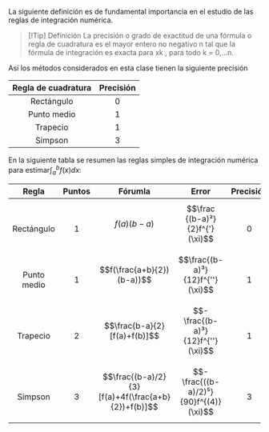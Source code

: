La siguiente definición es de fundamental importancia en el estudio de las reglas de integración numérica.

>[!Tip] Definición
>La precisión o grado de exactitud de una fórmula o regla de cuadratura es el mayor entero no negativo n tal que la fórmula de integración es exacta para xk , para todo 
>k = 0,...n.

Así los métodos considerados en esta clase tienen la siguiente precisión 

| Regla de cuadratura | Precisión |
| :-----------------: | :-------: |
|     Rectángulo      |     0     |
|     Punto medio     |     1     |
|      Trapecio       |     1     |
|       Simpson       |     3     |
En la siguiente tabla se resumen las reglas simples de integración numérica para estimar$\int_a^b f(x)dx:$

|      Regla      | Puntos |                      Fórumla                       |                 Error                  | Precisión |
| :-------------: | :----: | :------------------------------------------------: | :------------------------------------: | :-------: |
| <br>Rectángulo  | <br>1  |                   $$f(a)(b-a)$$                    |    $$\frac {(b-a)²}{2}f^{'}(\xi)$$     |   <br>0   |
| <br>Punto medio | <br>1  |             $$f(\frac{a+b}{2})(b-a))$$             |    $$\frac{(b-a)³}{12}f^{''}(\xi)$$    |   <br>1   |
|  <br>Trapecio   | <br>2  |            $$\frac{b-a}{2}[f(a)+f(b)]$$            |   $$-\frac{(b-a)³}{12}f^{''}(\xi)$$    |   <br>1   |
|   <br>Simpson   | <br>3  | $$\frac{(b-a)/2}{3}[f(a)+4f(\frac{a+b}{2})+f(b)]$$ | $$-\frac{((b-a)/2)⁵}{90}f^{(4)}(\xi)$$ |   <br>3   |
